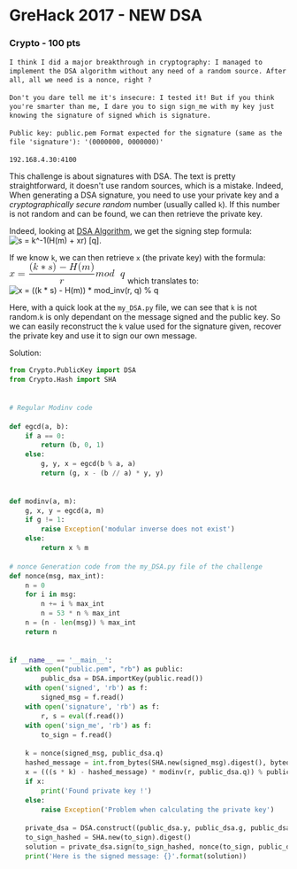 # GreHack 2017 - NEW DSA
### Crypto - 100 pts

    I think I did a major breakthrough in cryptography: I managed to implement the DSA algorithm without any need of a random source. After all, all we need is a nonce, right ?

    Don't you dare tell me it's insecure: I tested it! But if you think you're smarter than me, I dare you to sign sign_me with my key just knowing the signature of signed which is signature.

    Public key: public.pem Format expected for the signature (same as the file 'signature'): '(0000000, 0000000)'

    192.168.4.30:4100
    
This challenge is about signatures with DSA. The text is pretty straightforward, it doesn't use random sources, which is a mistake. Indeed, When generating a DSA signature, you need to use your private key and a *cryptographically secure random* number (usually called `k`). If this number is not random and can be found, we can then retrieve the private key.

Indeed, looking at [DSA Algorithm](https://en.wikipedia.org/wiki/Digital_Signature_Algorithm#Signing), we get the signing step formula: 
![s = k^-1(H(m) + xr) [q]](https://wikimedia.org/api/rest_v1/media/math/render/svg/c44c50d272b314bf958cc2757987d7ca93e3d789).

If we know `k`, we can then retrieve `x` (the private key) with the formula: ![x = ((k * s) - H(m))/r mod q](formula.gif) which translates to: ![x = ((k * s) - H(m)) * mod_inv(r, q) % q](inline.formula.gif)

Here, with a quick look at the `my_DSA.py` file, we can see that `k` is not random.`k` is only dependant on the message signed and the public key. So we can easily reconstruct the `k` value used for the signature given, recover the private key and use it to sign our own message.

Solution:
```python
from Crypto.PublicKey import DSA
from Crypto.Hash import SHA


# Regular Modinv code

def egcd(a, b):
    if a == 0:
        return (b, 0, 1)
    else:
        g, y, x = egcd(b % a, a)
        return (g, x - (b // a) * y, y)


def modinv(a, m):
    g, x, y = egcd(a, m)
    if g != 1:
        raise Exception('modular inverse does not exist')
    else:
        return x % m

# nonce Generation code from the my_DSA.py file of the challenge
def nonce(msg, max_int):
    n = 0
    for i in msg:
        n += i % max_int
        n = 53 * n % max_int
    n = (n - len(msg)) % max_int
    return n


if __name__ == '__main__':
    with open("public.pem", "rb") as public:
        public_dsa = DSA.importKey(public.read())
    with open('signed', 'rb') as f:
        signed_msg = f.read()
    with open('signature', 'rb') as f:
        r, s = eval(f.read())
    with open('sign_me', 'rb') as f:
        to_sign = f.read()

    k = nonce(signed_msg, public_dsa.q)
    hashed_message = int.from_bytes(SHA.new(signed_msg).digest(), byteorder='big')
    x = (((s * k) - hashed_message) * modinv(r, public_dsa.q)) % public_dsa.q
    if x:
        print('Found private key !')
    else:
        raise Exception('Problem when calculating the private key')

    private_dsa = DSA.construct((public_dsa.y, public_dsa.g, public_dsa.p, public_dsa.q, x))
    to_sign_hashed = SHA.new(to_sign).digest()
    solution = private_dsa.sign(to_sign_hashed, nonce(to_sign, public_dsa.q))
    print('Here is the signed message: {}'.format(solution))
```
